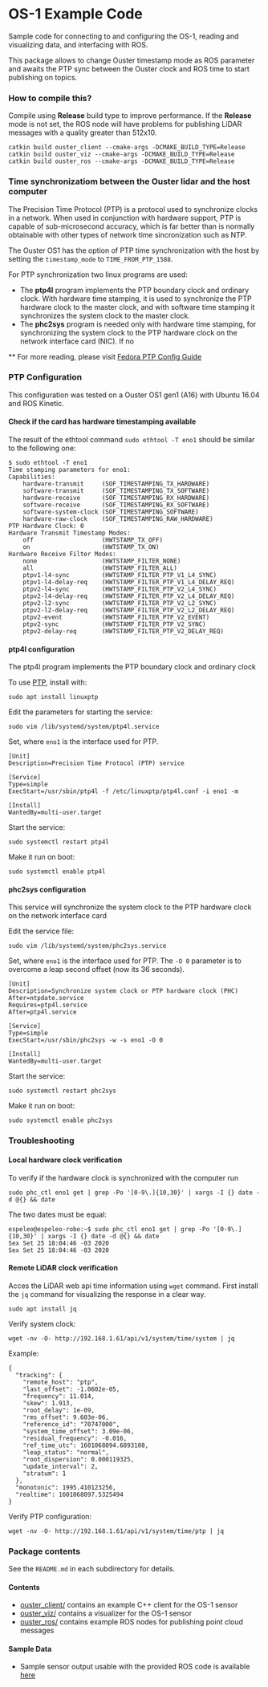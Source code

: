 # OS-1 Example Code
Sample code for connecting to and configuring the OS-1, reading and visualizing
data, and interfacing with ROS.

This package allows to change Ouster timestamp mode as ROS parameter and awaits the PTP sync between the Ouster clock and ROS time to start publishing on topics.

### How to compile this?

Compile using **Release** build type to improve performance. If the **Release** mode is not set, the ROS node will have problems for publishing LiDAR messages with a quality greater than 512x10.

```
catkin build ouster_client --cmake-args -DCMAKE_BUILD_TYPE=Release
catkin build ouster_viz --cmake-args -DCMAKE_BUILD_TYPE=Release
catkin build ouster_ros --cmake-args -DCMAKE_BUILD_TYPE=Release
```

### Time synchronizatiom between the Ouster lidar and the host computer

The Precision Time Protocol (PTP) is a protocol used to synchronize clocks in a network. When used in conjunction with hardware support, PTP is capable of sub-microsecond accuracy, which is far better than is normally obtainable with other types of network time sincronization such as NTP.

The Ouster OS1 has the option of PTP time synchronization with the host by setting the `timestamp_mode` to `TIME_FROM_PTP_1588`.

For PTP synchronization two linux programs are used:

- The **ptp4l** program implements the PTP boundary clock and ordinary clock. With hardware time stamping, it is used to synchronize the PTP hardware clock to the master clock, and with software time stamping it synchronizes the system clock to the master clock. 
- The **phc2sys** program is needed only with hardware time stamping, for synchronizing the system clock to the PTP hardware clock on the network interface card (NIC). If no

** For more reading, please visit [Fedora PTP Config Guide](https://jfearn.fedorapeople.org/fdocs/en-US/Fedora_Draft_Documentation/0.1/html/System_Administrators_Guide/ch-Configuring_PTP_Using_ptp4l.html)

### PTP Configuration

This configuration was tested on a Ouster OS1 gen1 (A16) with Ubuntu 16.04 and ROS Kinetic.

#### Check if the card has hardware timestamping available

The result of the ethtool command `sudo ethtool -T eno1` should be similar to the following one:

```
$ sudo ethtool -T eno1
Time stamping parameters for eno1:
Capabilities:
	hardware-transmit     (SOF_TIMESTAMPING_TX_HARDWARE)
	software-transmit     (SOF_TIMESTAMPING_TX_SOFTWARE)
	hardware-receive      (SOF_TIMESTAMPING_RX_HARDWARE)
	software-receive      (SOF_TIMESTAMPING_RX_SOFTWARE)
	software-system-clock (SOF_TIMESTAMPING_SOFTWARE)
	hardware-raw-clock    (SOF_TIMESTAMPING_RAW_HARDWARE)
PTP Hardware Clock: 0
Hardware Transmit Timestamp Modes:
	off                   (HWTSTAMP_TX_OFF)
	on                    (HWTSTAMP_TX_ON)
Hardware Receive Filter Modes:
	none                  (HWTSTAMP_FILTER_NONE)
	all                   (HWTSTAMP_FILTER_ALL)
	ptpv1-l4-sync         (HWTSTAMP_FILTER_PTP_V1_L4_SYNC)
	ptpv1-l4-delay-req    (HWTSTAMP_FILTER_PTP_V1_L4_DELAY_REQ)
	ptpv2-l4-sync         (HWTSTAMP_FILTER_PTP_V2_L4_SYNC)
	ptpv2-l4-delay-req    (HWTSTAMP_FILTER_PTP_V2_L4_DELAY_REQ)
	ptpv2-l2-sync         (HWTSTAMP_FILTER_PTP_V2_L2_SYNC)
	ptpv2-l2-delay-req    (HWTSTAMP_FILTER_PTP_V2_L2_DELAY_REQ)
	ptpv2-event           (HWTSTAMP_FILTER_PTP_V2_EVENT)
	ptpv2-sync            (HWTSTAMP_FILTER_PTP_V2_SYNC)
	ptpv2-delay-req       (HWTSTAMP_FILTER_PTP_V2_DELAY_REQ)
```

#### ptp4l configuration

The ptp4l program implements the PTP boundary clock and ordinary clock

To use [PTP](https://endruntechnologies.com/pdf/PTP-1588.pdf), install with:
```
sudo apt install linuxptp
```

Edit the parameters for starting the service:
```
sudo vim /lib/systemd/system/ptp4l.service

```
Set, where `eno1` is the interface used for PTP.

```
[Unit]
Description=Precision Time Protocol (PTP) service

[Service]
Type=simple
ExecStart=/usr/sbin/ptp4l -f /etc/linuxptp/ptp4l.conf -i eno1 -m

[Install]
WantedBy=multi-user.target
```
  
Start the service:
```
sudo systemctl restart ptp4l
```

Make it run on boot:
```
sudo systemctl enable ptp4l
```

#### phc2sys configuration

This service will synchronize the system clock to the PTP hardware clock on the network interface card

Edit the service file: 

```
sudo vim /lib/systemd/system/phc2sys.service
```

Set, where `eno1` is the interface used for PTP. The `-O 0` parameter is to overcome a leap second offset (now its 36 seconds).

```
[Unit]
Description=Synchronize system clock or PTP hardware clock (PHC)
After=ntpdate.service
Requires=ptp4l.service
After=ptp4l.service

[Service]
Type=simple
ExecStart=/usr/sbin/phc2sys -w -s eno1 -O 0

[Install]
WantedBy=multi-user.target
```

Start the service:
```
sudo systemctl restart phc2sys
```

Make it run on boot:
```
sudo systemctl enable phc2sys
```

### Troubleshooting

#### Local hardware clock verification

To verify if the hardware clock is synchronized with the computer run 

`sudo phc_ctl eno1 get | grep -Po '[0-9\.]{10,30}' | xargs -I {} date -d @{} && date`

The two dates must be equal:

```
espeleo@espeleo-robo:~$ sudo phc_ctl eno1 get | grep -Po '[0-9\.]{10,30}' | xargs -I {} date -d @{} && date
Sex Set 25 18:04:46 -03 2020
Sex Set 25 18:04:46 -03 2020
```

#### Remote LiDAR clock verification

Acces the LiDAR web api time information using `wget` command. First install the `jq` command for visualizing the response in a clear way.

`sudo apt install jq`

Verify system clock:

`wget -nv -O- http://192.168.1.61/api/v1/system/time/system | jq`

Example:

```
{
  "tracking": {
    "remote_host": "ptp",
    "last_offset": -1.0602e-05,
    "frequency": 11.014,
    "skew": 1.913,
    "root_delay": 1e-09,
    "rms_offset": 9.603e-06,
    "reference_id": "70747000",
    "system_time_offset": 3.09e-06,
    "residual_frequency": -0.016,
    "ref_time_utc": 1601068094.6893108,
    "leap_status": "normal",
    "root_dispersion": 0.000119325,
    "update_interval": 2,
    "stratum": 1
  },
  "monotonic": 1995.410123256,
  "realtime": 1601068097.5325494
}

```

Verify PTP configuration:

`wget -nv -O- http://192.168.1.61/api/v1/system/time/ptp | jq`


### Package contents

See the `README.md` in each subdirectory for details.

#### Contents
* [ouster_client/](ouster_client/README.md) contains an example C++ client for the OS-1 sensor
* [ouster_viz/](ouster_viz/README.md) contains a visualizer for the OS-1 sensor
* [ouster_ros/](ouster_ros/README.md) contains example ROS nodes for publishing point cloud messages

#### Sample Data
* Sample sensor output usable with the provided ROS code is available
  [here](https://data.ouster.io/sample-data-1.12)
